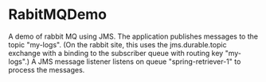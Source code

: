 # RabitMQDemo

A demo of rabbit MQ using JMS.  The application publishes messages to the topic "my-logs".  (On the rabbit site, this uses the jms.durable.topic exchange
with a binding to the subscriber queue with routing key "my-logs".)  A JMS message listener listens on queue "spring-retriever-1" to process
the messages.
